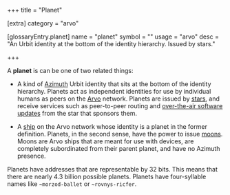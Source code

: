 +++
title = "Planet"

[extra]
category = "arvo"

[glossaryEntry.planet]
name = "planet"
symbol = ""
usage = "arvo"
desc = "An Urbit identity at the bottom of the identity hierarchy. Issued by stars."

+++

A **planet** is can be one of two related things:

- A kind of [Azimuth](/reference/glossary/azimuth) Urbit identity that sits at the bottom of the identity hierarchy. Planets act as independent identities for use by individual humans as peers on the [Arvo](/reference/glossary/arvo) network. Planets are issued by [stars](/reference/glossary/star), and receive services such as peer-to-peer routing and [over-the-air software updates](/reference/glossary/ota-updates) from the star that sponsors them.

- A [ship](/reference/glossary/ship) on the Arvo network whose identity is a planet in the former definition. Planets, in the second sense, have the power to issue [moons](/reference/glossary/moon). Moons are Arvo ships that are meant for use with devices, are completely subordinated from their parent planet, and have no Azimuth presence. 

Planets have addresses that are representable by 32 bits. This means that there are nearly 4.3 billion possible planets. Planets have four-syllable names like `~morzod-ballet` or `~rovnys-ricfer`.

